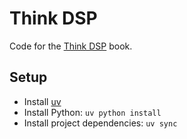 # Think DSP

Code for the [Think DSP](https://greenteapress.com/wp/think-dsp/) book.

## Setup

- Install [uv](https://docs.astral.sh/uv/getting-started/installation/)
- Install Python: `uv python install`
- Install project dependencies: `uv sync`
